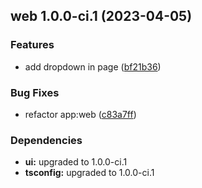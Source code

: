 <!-- @format -->

## web 1.0.0-ci.1 (2023-04-05)

### Features

- add dropdown in page ([bf21b36](https://github.com/CibiAananth/allfather/commit/bf21b36098d3bd507c4ad384ab643693ac997a33))

### Bug Fixes

- refactor app:web ([c83a7ff](https://github.com/CibiAananth/allfather/commit/c83a7ff2e972daacb2b32b45bc2b6dcd1c23d76e))

### Dependencies

- **ui:** upgraded to 1.0.0-ci.1
- **tsconfig:** upgraded to 1.0.0-ci.1

